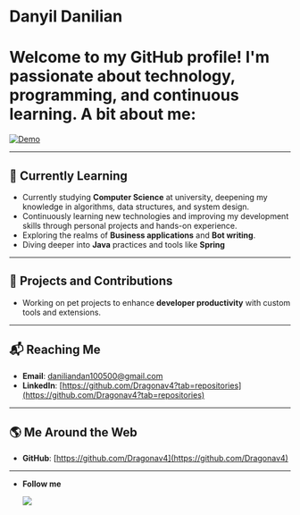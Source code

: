 # Danyil Danilian

# Welcome to my GitHub profile! I'm passionate about technology, programming, and continuous learning. A bit about me:




[![Demo](backGit.gif)](https://github.com/Dragonav4/PacmanGame)


---
## 🌱 **Currently Learning**
- Currently studying **Computer Science** at university, deepening my knowledge in algorithms, data structures, and system design.
- Continuously learning new technologies and improving my development skills through personal projects and hands-on experience.
- Exploring the realms of **Business applications** and **Bot writing**.
- Diving deeper into **Java** practices and tools like **Spring**
---
## 🔧 **Projects and Contributions**
- Working on pet projects to enhance **developer productivity** with custom tools and extensions.
---
## 📬 **Reaching Me**
- **Email**: [daniliandan100500@gmail.com](mailto:daniliandan@105000)
- **LinkedIn**: [https://github.com/Dragonav4?tab=repositories](https://github.com/Dragonav4?tab=repositories)
---
## 🌎 **Me Around the Web**
- **GitHub**: [https://github.com/Dragonav4](https://github.com/Dragonav4)
---
- **Follow me**
  <p align="left">
  <a href="https://github.com/Dragonav4">
    <img src="https://img.shields.io/badge/GitHub-Follow-brightgreen?style=for-the-badge&logo=github">
  </a>
</p>
